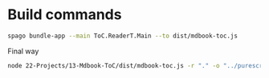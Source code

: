 # Build commands

```bash
spago bundle-app --main ToC.ReaderT.Main --to dist/mdbook-toc.js
```

Final way
```bash
node 22-Projects/13-Mdbook-ToC/dist/mdbook-toc.js -r "." -o "../purescript-jordans-reference-site/src/" -s "Summary-header.md"
```
